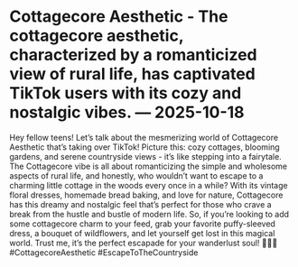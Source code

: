 # Cottagecore Aesthetic - The cottagecore aesthetic, characterized by a romanticized view of rural life, has captivated TikTok users with its cozy and nostalgic vibes. — 2025-10-18

Hey fellow teens! Let’s talk about the mesmerizing world of Cottagecore Aesthetic that’s taking over TikTok! Picture this: cozy cottages, blooming gardens, and serene countryside views - it’s like stepping into a fairytale. The Cottagecore vibe is all about romanticizing the simple and wholesome aspects of rural life, and honestly, who wouldn’t want to escape to a charming little cottage in the woods every once in a while? With its vintage floral dresses, homemade bread baking, and love for nature, Cottagecore has this dreamy and nostalgic feel that’s perfect for those who crave a break from the hustle and bustle of modern life. So, if you’re looking to add some cottagecore charm to your feed, grab your favorite puffy-sleeved dress, a bouquet of wildflowers, and let yourself get lost in this magical world. Trust me, it’s the perfect escapade for your wanderlust soul! 🌿🌸✨ #CottagecoreAesthetic #EscapeToTheCountryside